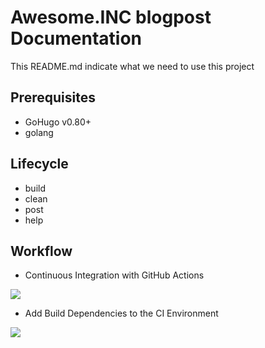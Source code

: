 # Awesome.INC blogpost Documentation
This README.md indicate what we need to use this project

## Prerequisites
- GoHugo v0.80+
- golang

## Lifecycle
- build
- clean
- post
- help

## Workflow

- Continuous Integration with GitHub Actions

<img src="https://dduportal.github.io/public/holberton/m3-t0-0.png">

- Add Build Dependencies to the CI Environment

<img src="https://dduportal.github.io/public/holberton/m3-t1-0.png">

